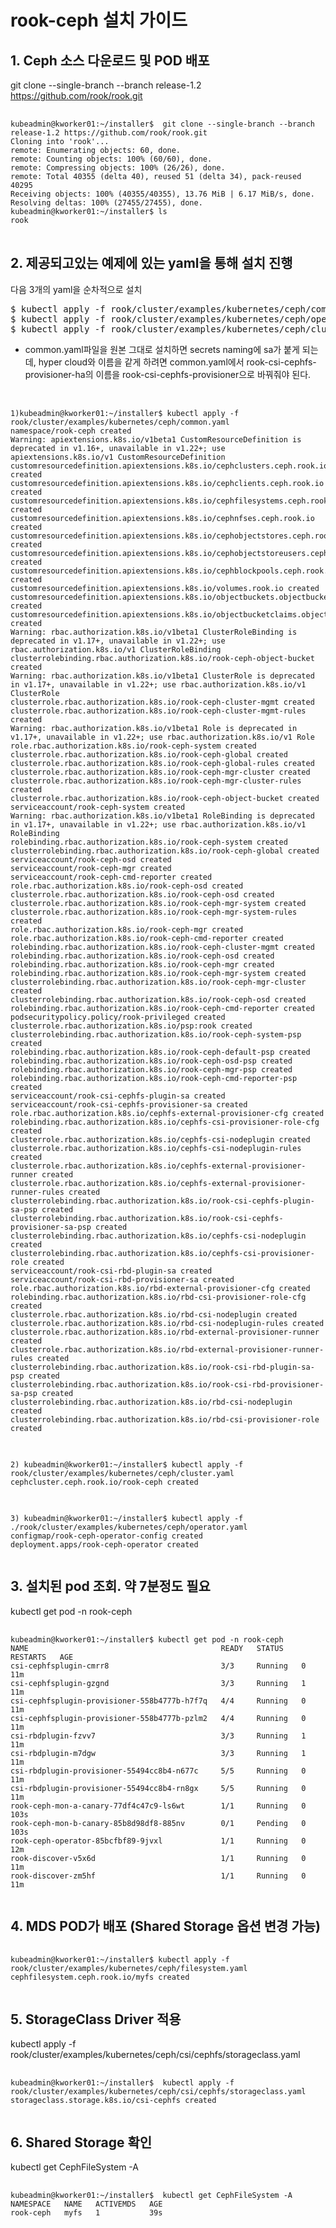 # rook-ceph 설치 가이드



## 1. Ceph 소스 다운로드 및 POD 배포

git clone --single-branch --branch release-1.2 https://github.com/rook/rook.git

<pre>
    <code>
kubeadmin@kworker01:~/installer$  git clone --single-branch --branch release-1.2 https://github.com/rook/rook.git
Cloning into 'rook'...
remote: Enumerating objects: 60, done.
remote: Counting objects: 100% (60/60), done.
remote: Compressing objects: 100% (26/26), done.
remote: Total 40355 (delta 40), reused 51 (delta 34), pack-reused 40295
Receiving objects: 100% (40355/40355), 13.76 MiB | 6.17 MiB/s, done.
Resolving deltas: 100% (27455/27455), done.
kubeadmin@kworker01:~/installer$ ls
rook
</code>
</pre>

## 2. 제공되고있는 예제에 있는 yaml을 통해 설치 진행

다음 3개의 yaml을 순차적으로 설치
<pre>
$ kubectl apply -f rook/cluster/examples/kubernetes/ceph/common.yaml
$ kubectl apply -f rook/cluster/examples/kubernetes/ceph/operator.yaml
$ kubectl apply -f rook/cluster/examples/kubernetes/ceph/cluster.yaml
</pre>
 - common.yaml파일을 원본 그대로 설치하면 secrets naming에 sa가 붙게 되는데, hyper cloud와 이름을 같게 하려면 common.yaml에서 rook-csi-cephfs-provisioner-ha의 이름을 rook-csi-cephfs-provisioner으로 바꿔줘야 된다. 

<pre>   
    <code>
1)kubeadmin@kworker01:~/installer$ kubectl apply -f rook/cluster/examples/kubernetes/ceph/common.yaml
namespace/rook-ceph created
Warning: apiextensions.k8s.io/v1beta1 CustomResourceDefinition is deprecated in v1.16+, unavailable in v1.22+; use apiextensions.k8s.io/v1 CustomResourceDefinition
customresourcedefinition.apiextensions.k8s.io/cephclusters.ceph.rook.io created
customresourcedefinition.apiextensions.k8s.io/cephclients.ceph.rook.io created
customresourcedefinition.apiextensions.k8s.io/cephfilesystems.ceph.rook.io created
customresourcedefinition.apiextensions.k8s.io/cephnfses.ceph.rook.io created
customresourcedefinition.apiextensions.k8s.io/cephobjectstores.ceph.rook.io created
customresourcedefinition.apiextensions.k8s.io/cephobjectstoreusers.ceph.rook.io created
customresourcedefinition.apiextensions.k8s.io/cephblockpools.ceph.rook.io created
customresourcedefinition.apiextensions.k8s.io/volumes.rook.io created
customresourcedefinition.apiextensions.k8s.io/objectbuckets.objectbucket.io created
customresourcedefinition.apiextensions.k8s.io/objectbucketclaims.objectbucket.io created
Warning: rbac.authorization.k8s.io/v1beta1 ClusterRoleBinding is deprecated in v1.17+, unavailable in v1.22+; use rbac.authorization.k8s.io/v1 ClusterRoleBinding
clusterrolebinding.rbac.authorization.k8s.io/rook-ceph-object-bucket created
Warning: rbac.authorization.k8s.io/v1beta1 ClusterRole is deprecated in v1.17+, unavailable in v1.22+; use rbac.authorization.k8s.io/v1 ClusterRole
clusterrole.rbac.authorization.k8s.io/rook-ceph-cluster-mgmt created
clusterrole.rbac.authorization.k8s.io/rook-ceph-cluster-mgmt-rules created
Warning: rbac.authorization.k8s.io/v1beta1 Role is deprecated in v1.17+, unavailable in v1.22+; use rbac.authorization.k8s.io/v1 Role
role.rbac.authorization.k8s.io/rook-ceph-system created
clusterrole.rbac.authorization.k8s.io/rook-ceph-global created
clusterrole.rbac.authorization.k8s.io/rook-ceph-global-rules created
clusterrole.rbac.authorization.k8s.io/rook-ceph-mgr-cluster created
clusterrole.rbac.authorization.k8s.io/rook-ceph-mgr-cluster-rules created
clusterrole.rbac.authorization.k8s.io/rook-ceph-object-bucket created
serviceaccount/rook-ceph-system created
Warning: rbac.authorization.k8s.io/v1beta1 RoleBinding is deprecated in v1.17+, unavailable in v1.22+; use rbac.authorization.k8s.io/v1 RoleBinding
rolebinding.rbac.authorization.k8s.io/rook-ceph-system created
clusterrolebinding.rbac.authorization.k8s.io/rook-ceph-global created
serviceaccount/rook-ceph-osd created
serviceaccount/rook-ceph-mgr created
serviceaccount/rook-ceph-cmd-reporter created
role.rbac.authorization.k8s.io/rook-ceph-osd created
clusterrole.rbac.authorization.k8s.io/rook-ceph-osd created
clusterrole.rbac.authorization.k8s.io/rook-ceph-mgr-system created
clusterrole.rbac.authorization.k8s.io/rook-ceph-mgr-system-rules created
role.rbac.authorization.k8s.io/rook-ceph-mgr created
role.rbac.authorization.k8s.io/rook-ceph-cmd-reporter created
rolebinding.rbac.authorization.k8s.io/rook-ceph-cluster-mgmt created
rolebinding.rbac.authorization.k8s.io/rook-ceph-osd created
rolebinding.rbac.authorization.k8s.io/rook-ceph-mgr created
rolebinding.rbac.authorization.k8s.io/rook-ceph-mgr-system created
clusterrolebinding.rbac.authorization.k8s.io/rook-ceph-mgr-cluster created
clusterrolebinding.rbac.authorization.k8s.io/rook-ceph-osd created
rolebinding.rbac.authorization.k8s.io/rook-ceph-cmd-reporter created
podsecuritypolicy.policy/rook-privileged created
clusterrole.rbac.authorization.k8s.io/psp:rook created
clusterrolebinding.rbac.authorization.k8s.io/rook-ceph-system-psp created
rolebinding.rbac.authorization.k8s.io/rook-ceph-default-psp created
rolebinding.rbac.authorization.k8s.io/rook-ceph-osd-psp created
rolebinding.rbac.authorization.k8s.io/rook-ceph-mgr-psp created
rolebinding.rbac.authorization.k8s.io/rook-ceph-cmd-reporter-psp created
serviceaccount/rook-csi-cephfs-plugin-sa created
serviceaccount/rook-csi-cephfs-provisioner-sa created
role.rbac.authorization.k8s.io/cephfs-external-provisioner-cfg created
rolebinding.rbac.authorization.k8s.io/cephfs-csi-provisioner-role-cfg created
clusterrole.rbac.authorization.k8s.io/cephfs-csi-nodeplugin created
clusterrole.rbac.authorization.k8s.io/cephfs-csi-nodeplugin-rules created
clusterrole.rbac.authorization.k8s.io/cephfs-external-provisioner-runner created
clusterrole.rbac.authorization.k8s.io/cephfs-external-provisioner-runner-rules created
clusterrolebinding.rbac.authorization.k8s.io/rook-csi-cephfs-plugin-sa-psp created
clusterrolebinding.rbac.authorization.k8s.io/rook-csi-cephfs-provisioner-sa-psp created
clusterrolebinding.rbac.authorization.k8s.io/cephfs-csi-nodeplugin created
clusterrolebinding.rbac.authorization.k8s.io/cephfs-csi-provisioner-role created
serviceaccount/rook-csi-rbd-plugin-sa created
serviceaccount/rook-csi-rbd-provisioner-sa created
role.rbac.authorization.k8s.io/rbd-external-provisioner-cfg created
rolebinding.rbac.authorization.k8s.io/rbd-csi-provisioner-role-cfg created
clusterrole.rbac.authorization.k8s.io/rbd-csi-nodeplugin created
clusterrole.rbac.authorization.k8s.io/rbd-csi-nodeplugin-rules created
clusterrole.rbac.authorization.k8s.io/rbd-external-provisioner-runner created
clusterrole.rbac.authorization.k8s.io/rbd-external-provisioner-runner-rules created
clusterrolebinding.rbac.authorization.k8s.io/rook-csi-rbd-plugin-sa-psp created
clusterrolebinding.rbac.authorization.k8s.io/rook-csi-rbd-provisioner-sa-psp created
clusterrolebinding.rbac.authorization.k8s.io/rbd-csi-nodeplugin created
clusterrolebinding.rbac.authorization.k8s.io/rbd-csi-provisioner-role created
</code>
</pre>

<pre>
<code>
2) kubeadmin@kworker01:~/installer$ kubectl apply -f rook/cluster/examples/kubernetes/ceph/cluster.yaml
cephcluster.ceph.rook.io/rook-ceph created
</code>
</pre>

<pre>
<code>
3) kubeadmin@kworker01:~/installer$ kubectl apply -f ./rook/cluster/examples/kubernetes/ceph/operator.yaml
configmap/rook-ceph-operator-config created
deployment.apps/rook-ceph-operator created    
    </code>
</pre>



## 3. 설치된 pod 조회.  약 7분정도 필요



kubectl get pod -n rook-ceph

<pre>
    <code>
kubeadmin@kworker01:~/installer$ kubectl get pod -n rook-ceph
NAME                                           READY   STATUS    RESTARTS   AGE
csi-cephfsplugin-cmrr8                         3/3     Running   0          11m
csi-cephfsplugin-gzgnd                         3/3     Running   1          11m
csi-cephfsplugin-provisioner-558b4777b-h7f7q   4/4     Running   0          11m
csi-cephfsplugin-provisioner-558b4777b-pzlm2   4/4     Running   0          11m
csi-rbdplugin-fzvv7                            3/3     Running   1          11m
csi-rbdplugin-m7dgw                            3/3     Running   1          11m
csi-rbdplugin-provisioner-55494cc8b4-n677c     5/5     Running   0          11m
csi-rbdplugin-provisioner-55494cc8b4-rn8gx     5/5     Running   0          11m
rook-ceph-mon-a-canary-77df4c47c9-ls6wt        1/1     Running   0          103s
rook-ceph-mon-b-canary-85b8d98df8-885nv        0/1     Pending   0          103s
rook-ceph-operator-85bcfbf89-9jvxl             1/1     Running   0          12m
rook-discover-v5x6d                            1/1     Running   0          11m
rook-discover-zm5hf                            1/1     Running   0          11m    
    </code>
</pre>



## 4. MDS POD가 배포 (Shared Storage 옵션 변경 가능)

<pre>
    <code>
kubeadmin@kworker01:~/installer$ kubectl apply -f rook/cluster/examples/kubernetes/ceph/filesystem.yaml
cephfilesystem.ceph.rook.io/myfs created
    </code>
</pre>



## 5. StorageClass Driver 적용

kubectl apply -f rook/cluster/examples/kubernetes/ceph/csi/cephfs/storageclass.yaml



<pre>
    <code>
kubeadmin@kworker01:~/installer$  kubectl apply -f rook/cluster/examples/kubernetes/ceph/csi/cephfs/storageclass.yaml
storageclass.storage.k8s.io/csi-cephfs created
    </code>
</pre>



## 6. Shared Storage 확인

kubectl get CephFileSystem -A

<pre>
    <code>
kubeadmin@kworker01:~/installer$  kubectl get CephFileSystem -A
NAMESPACE   NAME   ACTIVEMDS   AGE
rook-ceph   myfs   1           39s
    </code>
</pre>



